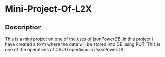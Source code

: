 # Mini-Project-Of-L2X

## Description
This is a mini project on one of the uses of jsonPowerDB. In this project i have created a form where the data will be stored into DB using PUT. This is one of the operations of CRUD opertions in JsonPowerDB
